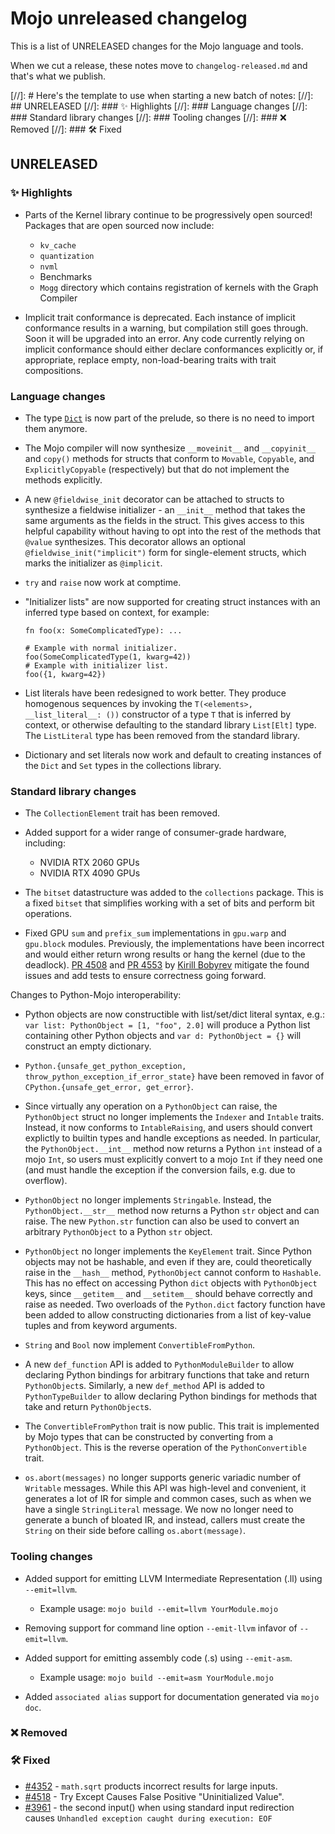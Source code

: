 # Mojo unreleased changelog

This is a list of UNRELEASED changes for the Mojo language and tools.

When we cut a release, these notes move to `changelog-released.md` and that's
what we publish.

[//]: # Here's the template to use when starting a new batch of notes:
[//]: ## UNRELEASED
[//]: ### ✨ Highlights
[//]: ### Language changes
[//]: ### Standard library changes
[//]: ### Tooling changes
[//]: ### ❌ Removed
[//]: ### 🛠️ Fixed

## UNRELEASED

### ✨ Highlights

- Parts of the Kernel library continue to be progressively open sourced!
  Packages that are open sourced now include:
  - `kv_cache`
  - `quantization`
  - `nvml`
  - Benchmarks
  - `Mogg` directory which contains registration of kernels with the Graph
    Compiler

- Implicit trait conformance is deprecated. Each instance of implicit
  conformance results in a warning, but compilation still goes through. Soon it
  will be upgraded into an error. Any code currently relying on implicit
  conformance should either declare conformances explicitly or, if appropriate,
  replace empty, non-load-bearing traits with trait compositions.

### Language changes

- The type [`Dict`](/mojo/stdlib/collections/dict/Dict/) is now part of the
  prelude, so there is no need to import them anymore.

- The Mojo compiler will now synthesize `__moveinit__` and `__copyinit__` and
  `copy()` methods for structs that conform to `Movable`, `Copyable`, and
  `ExplicitlyCopyable` (respectively) but that do not implement the methods
  explicitly.

- A new `@fieldwise_init` decorator can be attached to structs to synthesize a
  fieldwise initializer - an `__init__` method that takes the same arguments as
  the fields in the struct.  This gives access to this helpful capability
  without having to opt into the rest of the methods that `@value` synthesizes.
  This decorator allows an optional `@fieldwise_init("implicit")` form for
  single-element structs, which marks the initializer as `@implicit`.

- `try` and `raise` now work at comptime.

- "Initializer lists" are now supported for creating struct instances with an
  inferred type based on context, for example:

  ```mojo
  fn foo(x: SomeComplicatedType): ...

  # Example with normal initializer.
  foo(SomeComplicatedType(1, kwarg=42))
  # Example with initializer list.
  foo({1, kwarg=42})
  ```

- List literals have been redesigned to work better.  They produce homogenous
  sequences by invoking the `T(<elements>, __list_literal__: ())` constructor
  of a type `T` that is inferred by context, or otherwise defaulting to the
  standard library `List[Elt]` type.  The `ListLiteral` type has been removed
  from the standard library.

- Dictionary and set literals now work and default to creating instances of the
  `Dict` and `Set` types in the collections library.

### Standard library changes

- The `CollectionElement` trait has been removed.

- Added support for a wider range of consumer-grade hardware, including:
  - NVIDIA RTX 2060 GPUs
  - NVIDIA RTX 4090 GPUs

- The `bitset` datastructure was added to the `collections` package. This is a
  fixed `bitset` that simplifies working with a set of bits and perform bit
  operations.

- Fixed GPU `sum` and `prefix_sum` implementations in `gpu.warp` and `gpu.block`
  modules. Previously, the implementations have been incorrect and would either
  return wrong results or hang the kernel (due to the deadlock). [PR
  4508](https://github.com/modular/modular/pull/4508) and [PR
  4553](https://github.com/modular/modular/pull/4553) by [Kirill
  Bobyrev](https://github.com/kirillbobyrev) mitigate the found issues and add
  tests to ensure correctness going forward.

Changes to Python-Mojo interoperability:

- Python objects are now constructible with list/set/dict literal syntax, e.g.:
  `var list: PythonObject = [1, "foo", 2.0]` will produce a Python list
  containing other Python objects and `var d: PythonObject = {}` will construct
  an empty dictionary.

- `Python.{unsafe_get_python_exception, throw_python_exception_if_error_state}`
  have been removed in favor of `CPython.{unsafe_get_error, get_error}`.

- Since virtually any operation on a `PythonObject` can raise, the
  `PythonObject` struct no longer implements the `Indexer` and `Intable` traits.
  Instead, it now conforms to `IntableRaising`, and users should convert
  explictly to builtin types and handle exceptions as needed. In particular, the
  `PythonObject.__int__` method now returns a Python `int` instead of a mojo
  `Int`, so users must explicitly convert to a mojo `Int` if they need one (and
  must handle the exception if the conversion fails, e.g. due to overflow).

- `PythonObject` no longer implements `Stringable`. Instead, the
  `PythonObject.__str__` method now returns a Python `str` object and can raise.
  The new `Python.str` function can also be used to convert an arbitrary
  `PythonObject` to a Python `str` object.

- `PythonObject` no longer implements the `KeyElement` trait. Since Python
  objects may not be hashable, and even if they are, could theoretically raise
  in the `__hash__` method, `PythonObject` cannot conform to `Hashable`.
  This has no effect on accessing Python `dict` objects with `PythonObject`
  keys, since `__getitem__` and `__setitem__` should behave correctly and raise
  as needed. Two overloads of the `Python.dict` factory function have been added
  to allow constructing dictionaries from a list of key-value tuples and from
  keyword arguments.

- `String` and `Bool` now implement `ConvertibleFromPython`.

- A new `def_function` API is added to `PythonModuleBuilder` to allow declaring
  Python bindings for arbitrary functions that take and return `PythonObject`s.
  Similarly, a new `def_method` API is added to `PythonTypeBuilder` to allow
  declaring Python bindings for methods that take and return `PythonObject`s.

- The `ConvertibleFromPython` trait is now public. This trait is implemented
  by Mojo types that can be constructed by converting from a `PythonObject`.
  This is the reverse operation of the `PythonConvertible` trait.

- `os.abort(messages)` no longer supports generic variadic number of `Writable`
  messages.  While this API was high-level and convenient, it generates a lot of
  IR for simple and common cases, such as when we have a single `StringLiteral`
  message.  We now no longer need to generate a bunch of bloated IR, and
  instead, callers must create the `String` on their side before calling
  `os.abort(message)`.

### Tooling changes

- Added support for emitting LLVM Intermediate Representation (.ll) using `--emit=llvm`.
  - Example usage: `mojo build --emit=llvm YourModule.mojo`

- Removing support for command line option `--emit-llvm` infavor of `--emit=llvm`.

- Added support for emitting assembly code (.s) using `--emit-asm`.
  - Example usage: `mojo build --emit=asm YourModule.mojo`

- Added `associated alias` support for documentation generated via `mojo doc`.

### ❌ Removed

### 🛠️ Fixed

- [#4352](https://github.com/modular/modular/issues/4352) - `math.sqrt`
  products incorrect results for large inputs.
- [#4518](https://github.com/modular/modular/issues/4518) - Try Except Causes
  False Positive "Uninitialized Value".
- [#3961](https://github.com/modular/modular/issues/3961) - the second input()
  when using standard input redirection causes
  `Unhandled exception caught during execution: EOF`

